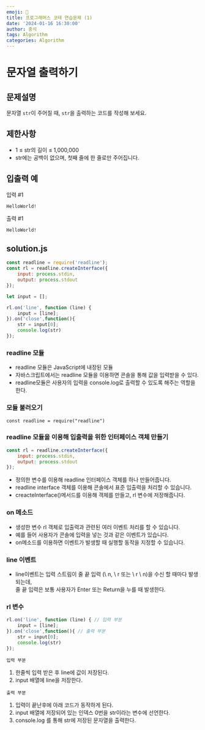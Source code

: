 ```yaml
---
emoji: 📝
title: 프로그래머스 코테 연습문제 (1) 
date: '2024-01-16 16:30:00'
author: 중석 
tags: Algorithm
categories: Algorithm  
---
```



# 문자열 출력하기 

## 문제설명 
문자열 `str`이 주어질 때, `str`을 출력하는 코드를 작성해 보세요.

## 제한사항
+ 1 ≤ str의 길이 ≤ 1,000,000
+ str에는 공백이 없으며, 첫째 줄에 한 줄로만 주어집니다.

## 입출력 예 

입력 #1
```
HelloWorld!
```

출력 #1
```
HelloWorld!
```

## solution.js 
```js
const readline = require('readline');
const rl = readline.createInterface({
    input: process.stdin,
    output: process.stdout
});

let input = [];

rl.on('line', function (line) {
    input = [line];
}).on('close',function(){
    str = input[0];
    console.log(str)
});
```

### readline 모듈  
+ readline 모듈은 JavaScript에 내장된 모듈 
+ 자바스크립트에서는 readline 모듈을 이용하면 콘솔을 통해 값을 입력받을 수 있다.
+ readline모듈은 사용자의 입력을 console.log로 출력할 수 있도록 해주는 역할을 한다.

### 모듈 불러오기 
```
const readline = require("readline")
```

### readline 모듈을 이용해 입출력을 위한 인터페이스 객체 만들기
```js
const rl = readline.createInterface({
    input: process.stdin,
    output: process.stdout
});
```
+ 정의한 변수를 이용해 readline 인터페이스 객체를 하나 만들어줍니다.
+ readline interface 객체를 이용해 콘솔에서 표준 입출력을 처리할 수 있습니다. 
+ creacteInterface()메서드를 이용해 객체를 만들고, rl 변수에 저장해줍니다.

### on 메소드 
+ 생성한 변수 rl 객체로 입출력과 관련된 여러 이벤트 처리를 할 수 있습니다. 
+ 예를 들어 사용자가 콘솔에 입력을 넣는 것과 같은 이벤트가 있습니다. 
+ on메소드를 이용하면 이벤트가 발생할 때 실행할 동작을 지정할 수 있습니다.

### line 이벤트 
+ line이벤트는 입력 스트림이 줄 끝 입력 (\ n, \ r 또는 \ r \ n)을 수신 할 때마다 발생되는데,    
  줄 끝 입력은 보통 사용자가 Enter 또는 Return을 누를 때 발생한다. 


### rl 변수
```js
rl.on('line', function (line) { // 입력 부분 
    input = [line];
}).on('close',function(){ // 출력 부분 
    str = input[0];
    console.log(str)
});
```
`입력 부분`    
1) 한줄씩 입력 받은 후 line에 값이 저장된다.
2) input 배열에 line을 저장한다. 

`출력 부분`
1) 입력이 끝난후에 아래 코드가 동작하게 된다. 
2) input 배열에 저장되어 있는 인덱스 0번을 str이라는 변수에 선언한다.
3) console.log 를 통해 str에 저장된 문자열을 출력한다. 